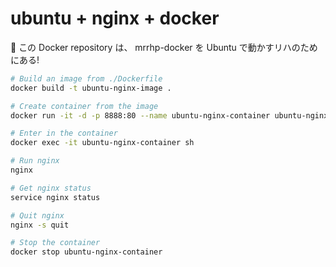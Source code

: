 ubuntu + nginx + docker
===

🐳 この Docker repository は、 mrrhp-docker を Ubuntu で動かすリハのためにある!

```bash
# Build an image from ./Dockerfile
docker build -t ubuntu-nginx-image .

# Create container from the image
docker run -it -d -p 8888:80 --name ubuntu-nginx-container ubuntu-nginx-image

# Enter in the container
docker exec -it ubuntu-nginx-container sh

# Run nginx
nginx

# Get nginx status
service nginx status

# Quit nginx
nginx -s quit

# Stop the container
docker stop ubuntu-nginx-container
```

